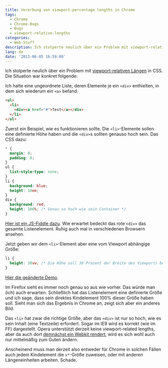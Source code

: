 ```yaml
---
title: Vererbung von viewport-percentage lengths in Chrome
tags:
  - Chrome
  - Chrome-Bugs
  - Bugs
  - viewport-relative-lengths
categories:
  - Web-Stuff
description: Ich stolperte neulich über ein Problem mit viewport-relativen Längen in CSS.
lang: de
date: '2013-06-05 16:59:00'
---
```


Ich stolperte neulich über ein Problem mit [viewport-relativen Längen](http://www.w3.org/TR/css3-values/#viewport-relative-lengths) in CSS. Die Situation war konkret folgende:

Ich hatte eine ungeordnete Liste, deren Elemente je ein `<div>` enthielten, in dem sich wiederum ein `<a>` befand:

```html
<ul>
  <li>
    <div><a href="#">Test</a></div>
  </li>
</ul>
```

Zuerst ein Beispiel, wie es funktionieren sollte. Die `<li>`-Elemente sollen eine definierte Höhe haben und die `<div>`s sollten genauso hoch sein. Das CSS dazu:

```css
* {
  margin: 0;
  padding: 0;
}
ul {
  list-style-type: none;
}
li {
  background: blue;
  height: 10em;
}
div {
  background: red;
  height: 100%; /* Genau so hoch wie sein Container */
}
```

[Hier ist ein JS-Fiddle dazu](http://jsfiddle.net/PgTZ2/2/). Wie erwartet bedeckt das rote `<div>` das gesamte Listenelement. Ruhig auch mal in verschiedenen Browsern ansehen.

Jetzt geben wir dem `<li>`-Element aber eine vom Viewport abhängige Größe:

```css
li {
  height: 30vw; /* Die Höhe soll 30 Prozent der Breite des Viewports betragen */
}
```

[Hier die geänderte Demo](http://jsfiddle.net/PgTZ2/3/).

Im Firefox sieht es immer noch genau so aus wie vorher. Das würde man (ich) auch erwarten. Schließlich hat das Listenelement eine definierte Größe und ich sage, dass sein direktes Kindelement 100% dieser Größe haben soll. Sieht man sich das Ergebnis in Chrome an, zeigt sich aber ein anderes Bild.

Das `<li>` hat zwar die richtige Größe, aber das `<div>` ist nur so hoch, wie es sein Inhalt (eine Textzeile) erfordert. Sogar im IE9 wird es korrekt (wie im FF) dargestellt. Opera unterstützt derzeit keine viewport-related lengths, aber da auch dort [demnächst ein Webkit rendert](http://business.opera.com/press/releases/general/opera-gears-up-at-300-million-users), wird es sich wohl auch nur mittelmäßig zum Guten ändern.

Anscheinend muss man derzeit also entweder für Chrome in solchen Fällen auch jedem Kindelement die `v*`-Größe zuweisen, oder mit anderen Längeneinheiten arbeiten. Schade.
